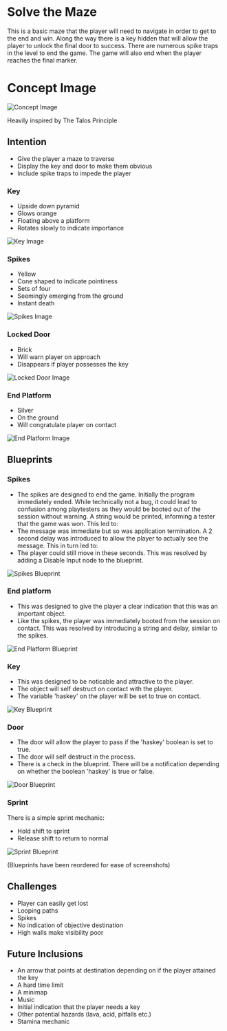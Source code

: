 # Solve the Maze
This is a basic maze that the player will need to navigate in order to get to the end and win. Along the way there is a key hidden that will allow the player to unlock the final door to success. There are numerous spike traps in the level to end the game. The game will also end when the player reaches the final marker.

# Concept Image
![Concept Image](Hedge_tower_splash.webp)

Heavily inspired by The Talos Principle

## Intention
* Give the player a maze to traverse
* Display the key and door to make them obvious
* Include spike traps to impede the player


### Key
* Upside down pyramid
* Glows orange
* Floating above a platform
* Rotates slowly to indicate importance

![Key Image](image-2.png)

### Spikes
* Yellow
* Cone shaped to indicate pointiness
* Sets of four
* Seemingly emerging from the ground
* Instant death

![Spikes Image](image-1.png)

### Locked Door
* Brick
* Will warn player on approach
* Disappears if player possesses the key

![Locked Door Image](image.png)

### End Platform
* Silver
* On the ground
* Will congratulate player on contact

![End Platform Image](image-3.png)

## Blueprints
### Spikes
* The spikes are designed to end the game. Initially the program immediately ended. While technically not a bug, it could lead to confusion among playtesters as they would be booted out of the session without warning. A string would be printed, informing a tester that the game was won. This led to:
* The message was immediate but so was application termination. A 2 second delay was introduced to allow the player to actually see the message. This in turn led to:
* The player could still move in these seconds. This was resolved by adding a Disable Input node to the blueprint.

![Spikes Blueprint](image-4.png)

### End platform
* This was designed to give the player a clear indication that this was an important object.
* Like the spikes, the player was immediately booted from the session on contact. This was resolved by introducing a string and delay, similar to the spikes.

![End Platform Blueprint](image-5.png)

### Key
* This was designed to be noticable and attractive to the player.
* The object will self destruct on contact with the player.
* The variable 'haskey' on the player will be set to true on contact.

![Key Blueprint](image-6.png)

### Door
* The door will allow the player to pass if the 'haskey' boolean is set to true.
* The door will self destruct in the process.
* There is a check in the blueprint. There will be a notification depending on whether the boolean 'haskey' is true or false.

![Door Blueprint](image-7.png)

### Sprint
There is a simple sprint mechanic:
* Hold shift to sprint
* Release shift to return to normal

![Sprint Blueprint](image-8.png)

(Blueprints have been reordered for ease of screenshots)

## Challenges
* Player can easily get lost
* Looping paths
* Spikes
* No indication of objective destination
* High walls make visibility poor

## Future Inclusions
* An arrow that points at destination depending on if the player attained the key
* A hard time limit
* A minimap
* Music
* Initial indication that the player needs a key
* Other potential hazards (lava, acid, pitfalls etc.)
* Stamina mechanic